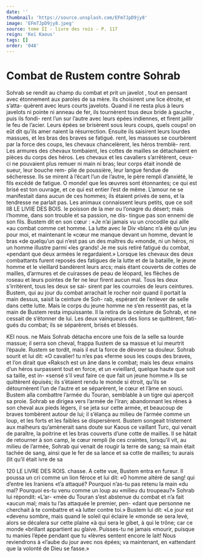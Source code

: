 ```yaml
---
date: ''
thumbnail: 'https://source.unsplash.com/EFm7JpD9jy8'
image: 'EFm7JpD9jy8.jpeg'
source: tome II - livre des rois - P. 117
reign: 'Keï Kaous'
tags: []
order: '048'
---
```


# Combat de Rustem contre Sohrab

Sohrab se rendit au champ du combat et prit un javelot , tout en pensant avec étonnement aux paroles de sa mère. Ils choisirent une lice étroite, et s’atta- quèrent avec leurs courts javelots. Quand il ne resta plus à leurs javelots ni pointe ni anneau de fer, ils tournèrent tous deux bride à gauche , puis ils fondi- rent l’un sur l’autre avec leurs épées indiennes, et
firent jaillir le feu de l’acier. Leurs épées se brisèrent
sous leurs coups, quels coups! on eût dit qu’ils amer naient la résurrection. Ensuite ils saisirent leurs lourdes massues, et les bras des braves se fatigué. rent, les massues se courbèrent par la force des coups, les chevaux chancelèrent, les héros tremblè-
rent. Les armures des chevaux tombaient, les cottes de mailles se détachaient en pièces du corps des héros. Les chevaux et les cavaliers s’arrêtèrent,
ceux-ci ne pouvaient plus remuer ni main ni bras; leur corps était inondé de sueur, leur bouche rem-
plie de poussière, leur langue fendue de sécheresse.
Ils se mirent à l’écart l’un de l’autre, le père rempli
d’anxiété, le fils excédé de fatigue. O monde! que
les œuvres sont étonnantes; ce qui est brisé est ton ouvrage, et ce qui est entier l’est de même. L’amour
ne se manifestait dans aucun de ces hommes; ils étaient privés de sens, et la tendresse ne parlait pas.
Les animaux connaissent leurs petits, que ce soit
ll8 LE LlVllE DES BOIS.
le poisson de la mer ou l’onagre du désert; mais l’homme, dans son trouble et sa passion, ne dis- tingue pas son ennemi de son fils. Bustem dit en son cœur : «Je n’ai jamais vu un crocodile qui aille
«au combat comme cet homme. La lutte avec le Div «blanc n’a été qu’un jeu pour moi, et maintenant le
«cœur me manque devant un homme, devant le bras «de quelqu’un qui n’est pas un des maîtres du
«monde, ni un héros, ni un homme illustre parmi «les grands! Je me suis retiré fatigué du combat, «pendant que deux armées le regardaient.»
Lorsque les chevaux des deux combattants furent reposés des fatigues de la lutte et de la bataille, le jeune homme et le vieillard bandèrent leurs arcs; mais étant couverts de cottes de mailles, d’armures
et de cuirasses de peau de léopard, les flèches de roseau et leurs pointes de fer ne leur firent aucun mal. Tous les deux s’irritèrent, tous les deux se sai- sirent par les courroies de leurs ceintures. Bustem, qui au jour du combat arrachait le rocher noir quand il portait la main dessus, saisit la ceinture de Soh- rab, espérant de l’enlever de selle dans cette lutte.
Mais le corps du jeune homme ne s’en ressentit pas,
et la main de Bustem resta impuissante. Il la retira de la ceinture de Sohrab, et ne cessait de s’étonner
de lui.
Les deux vainqueurs des lions se quittèrent, fati- gués du combat; ils se séparèrent, brisés et blessés.

KEI nous. ne Mais Sohrab détacha encore une fois de la selle sa
lourde massue; il serra son cheval, frappa llustem de sa massue et lui meurtrit l’épaule. Rustem se tordit, mais il eut la force de dévorer sa douleur. Sohrab sourit et lui dit: «O cavalier! tu n’es pas «ferme sous les coups des braves, et l’on dirait que «Raksch est un âne dans le combat; mais les deux
«mains d’un héros surpassent tout en force, et un «vieillard, quelque haute que soit sa taille, est in- «sensé s’il veut faire ce que fait un jeune homme.»
Ils se quittèrent épuisés; ils s’étaient rendu le monde
si étroit, qu’ils se détournèrent l’un de l’autre et se
séparèrent, le cœur et l’âme en souci. Bustem alla combattre l’armée du Touran, semblable à un tigre
qui aperçoit sa proie. Sohrab se dirigea vers l’armée
de l’Iran; abandonnant les rênes à son cheval aux pieds légers, il se jeta sur cette armée, et beaucoup
de braves tombèrent autour de lui; il s’élança au
milieu de l’armée comme un loup, et les forts et les faibles se dispersèrent. Bustem songeait tristement aux malheurs qu’amènerait sans doute sur Kaous ce vaillant Turc, qui venait de paraître, la poitrine et les bras couverts d’une cotte de mailles. Il se hâtait
de retourner à son camp, le cœur rempli (le ces craintes, lorsqu’il vit, au milieu de l’armée, Sohrab
qui venait de rougir la terre de sang; sa main était
tachée de sang, ainsi que le fer de sa lance et sa cotte de mailles; tu aurais (lit qu’il était ivre de sa

120 LE LIVRE DES ROIS.
chasse. A cette vue, Bustem entra en fureur. Il poussa un cri comme un lion féroce et lui dit: «0 homme altéré de sang! qui d’entre les Iraniens
«t’a attaqué? Pourquoi n’as-tu pas retenu la main
«du mal? Pourquoi es-tu venu comme un loup au «milieu du troupeau?» Sohrab lui répondit: «L’ar-
«mée du Touran s’est abstenue du combat et n’a fait
«aucun mal; mais tu l’as attaquée le premier, pen-
«dant que personne ne cherchait à te combattre et
«à lutter contre toi.» Bustem lui dit: «Le jour est «devenu sombre, mais quand le soleil qui éclaire le «monde se sera levé, alors se décalera sur cette plaine
«à qui sera le gibet, à qui le trône; car ce monde «brillant appartient au glaive. Puisses-tu ne jamais «mourir, puisque tu manies l’épée pendant que tu
«lèvres sentent encore le lait! Nous reviendrons à «l’aube du jour avec nos épées; va maintenant, en «attendant que la volonté de Dieu se fasse.»
